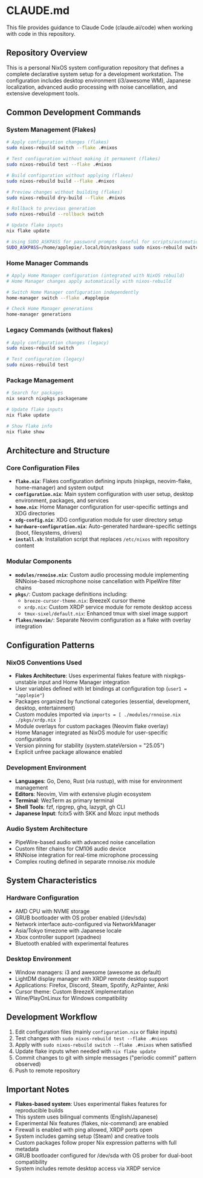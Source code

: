 # CLAUDE.md

This file provides guidance to Claude Code (claude.ai/code) when working with code in this repository.

## Repository Overview

This is a personal NixOS system configuration repository that defines a complete declarative system setup for a development workstation. The configuration includes desktop environment (i3/awesome WM), Japanese localization, advanced audio processing with noise cancellation, and extensive development tools.

## Common Development Commands

### System Management (Flakes)
```bash
# Apply configuration changes (flakes)
sudo nixos-rebuild switch --flake .#nixos

# Test configuration without making it permanent (flakes)
sudo nixos-rebuild test --flake .#nixos

# Build configuration without applying (flakes)
sudo nixos-rebuild build --flake .#nixos

# Preview changes without building (flakes)
sudo nixos-rebuild dry-build --flake .#nixos

# Rollback to previous generation
sudo nixos-rebuild --rollback switch

# Update flake inputs
nix flake update

# Using SUDO_ASKPASS for password prompts (useful for scripts/automation)
SUDO_ASKPASS=/home/applepie/.local/bin/askpass sudo nixos-rebuild switch --flake .#nixos
```

### Home Manager Commands
```bash
# Apply Home Manager configuration (integrated with NixOS rebuild)
# Home Manager changes apply automatically with nixos-rebuild

# Switch Home Manager configuration independently
home-manager switch --flake .#applepie

# Check Home Manager generations
home-manager generations
```

### Legacy Commands (without flakes)
```bash
# Apply configuration changes (legacy)
sudo nixos-rebuild switch

# Test configuration (legacy)
sudo nixos-rebuild test
```

### Package Management
```bash
# Search for packages
nix search nixpkgs packagename

# Update flake inputs
nix flake update

# Show flake info
nix flake show
```

## Architecture and Structure

### Core Configuration Files
- **`flake.nix`**: Flakes configuration defining inputs (nixpkgs, neovim-flake, home-manager) and system output
- **`configuration.nix`**: Main system configuration with user setup, desktop environment, packages, and services
- **`home.nix`**: Home Manager configuration for user-specific settings and XDG directories
- **`xdg-config.nix`**: XDG configuration module for user directory setup
- **`hardware-configuration.nix`**: Auto-generated hardware-specific settings (boot, filesystems, drivers)
- **`install.sh`**: Installation script that replaces `/etc/nixos` with repository content

### Modular Components
- **`modules/rnnoise.nix`**: Custom audio processing module implementing RNNoise-based microphone noise cancellation with PipeWire filter chains
- **`pkgs/`**: Custom package definitions including:
  - `breeze-cursor-theme.nix`: BreezeX cursor theme
  - `xrdp.nix`: Custom XRDP service module for remote desktop access
  - `tmux-sixel/default.nix`: Enhanced tmux with sixel image support
- **`flakes/neovim/`**: Separate Neovim configuration as a flake with overlay integration

## Configuration Patterns

### NixOS Conventions Used
- **Flakes Architecture**: Uses experimental flakes feature with nixpkgs-unstable input and Home Manager integration
- User variables defined with let bindings at configuration top (`user1 = "applepie"`)  
- Packages organized by functional categories (essential, development, desktop, entertainment)
- Custom modules imported via `imports = [ ./modules/rnnoise.nix ./pkgs/xrdp.nix ]`
- Module overlays for custom packages (Neovim flake overlay)
- Home Manager integrated as NixOS module for user-specific configurations
- Version pinning for stability (system.stateVersion = "25.05")
- Explicit unfree package allowance enabled

### Development Environment
- **Languages**: Go, Deno, Rust (via rustup), with mise for environment management
- **Editors**: Neovim, Vim with extensive plugin ecosystem
- **Terminal**: WezTerm as primary terminal
- **Shell Tools**: fzf, ripgrep, ghq, lazygit, gh CLI
- **Japanese Input**: fcitx5 with SKK and Mozc input methods

### Audio System Architecture
- PipeWire-based audio with advanced noise cancellation
- Custom filter chains for CM106 audio device
- RNNoise integration for real-time microphone processing
- Complex routing defined in separate rnnoise.nix module

## System Characteristics

### Hardware Configuration
- AMD CPU with NVME storage
- GRUB bootloader with OS prober enabled (/dev/sda)
- Network interface auto-configured via NetworkManager
- Asia/Tokyo timezone with Japanese locale
- Xbox controller support (xpadneo)
- Bluetooth enabled with experimental features

### Desktop Environment
- Window managers: i3 and awesome (awesome as default)  
- LightDM display manager with XRDP remote desktop support
- Applications: Firefox, Discord, Steam, Spotify, AzPainter, Anki
- Cursor theme: Custom BreezeX implementation
- Wine/PlayOnLinux for Windows compatibility

## Development Workflow

1. Edit configuration files (mainly `configuration.nix` or flake inputs)
2. Test changes with `sudo nixos-rebuild test --flake .#nixos`
3. Apply with `sudo nixos-rebuild switch --flake .#nixos` when satisfied
4. Update flake inputs when needed with `nix flake update`
5. Commit changes to git with simple messages ("periodic commit" pattern observed)
6. Push to remote repository

## Important Notes

- **Flakes-based system**: Uses experimental flakes features for reproducible builds
- This system uses bilingual comments (English/Japanese)  
- Experimental Nix features (flakes, nix-command) are enabled
- Firewall is enabled with ping allowed, XRDP ports open
- System includes gaming setup (Steam) and creative tools
- Custom packages follow proper Nix expression patterns with full metadata
- GRUB bootloader configured for /dev/sda with OS prober for dual-boot compatibility
- System includes remote desktop access via XRDP service